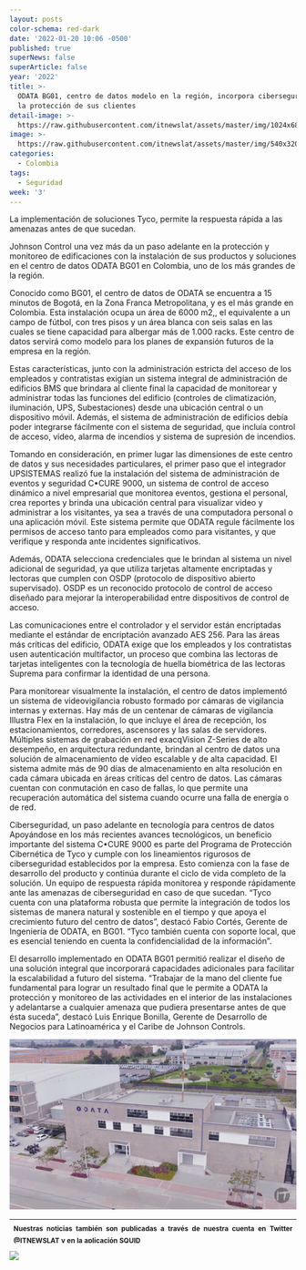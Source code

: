 ```yaml
---
layout: posts
color-schema: red-dark
date: '2022-01-20 10:06 -0500'
published: true
superNews: false
superArticle: false
year: '2022'
title: >-
  ODATA BG01, centro de datos modelo en la región, incorpora ciberseguridad para
  la protección de sus clientes
detail-image: >-
  https://raw.githubusercontent.com/itnewslat/assets/master/img/1024x680/odata-g.jpg
image: >-
  https://raw.githubusercontent.com/itnewslat/assets/master/img/540x320/odata-p.jpg
categories:
  - Colombia
tags:
  - Seguridad
week: '3'
---
```

La implementación de soluciones Tyco, permite la respuesta rápida a las amenazas antes de que sucedan.

Johnson Control una vez más da un paso adelante en la protección y monitoreo de edificaciones con la instalación de sus productos y soluciones en el centro de datos ODATA BG01 en Colombia, uno de los más grandes de la región.

Conocido como BG01, el centro de datos de ODATA se encuentra a 15 minutos de Bogotá, en la Zona Franca Metropolitana, y es el más grande en Colombia. Esta instalación ocupa un área de 6000 m2,, el equivalente a un campo de fútbol, con tres pisos y un área blanca con seis salas en las cuales se tiene capacidad para albergar más de 1.000 racks. Este centro de datos servirá como modelo para los planes de expansión futuros de la empresa en la región. 

Estas características, junto con la administración estricta del acceso de los empleados y contratistas exigían un sistema integral de administración de edificios BMS que brindara al cliente final la capacidad de monitorear y administrar todas las funciones del edificio (controles de climatización, iluminación, UPS, Subestaciones) desde una ubicación central o un dispositivo móvil. Además, el sistema de administración de edificios debía poder integrarse fácilmente con el sistema de seguridad, que incluía control de acceso, video, alarma de incendios y sistema de supresión de incendios.  

Tomando en consideración, en primer lugar las dimensiones de este centro de datos y sus necesidades particulares, el primer paso que el integrador UPSISTEMAS realizó fue la instalación del sistema de administración de eventos y seguridad C•CURE 9000, un sistema de control de acceso dinámico a nivel empresarial que monitorea eventos, gestiona el personal, crea reportes y brinda una ubicación central para visualizar video y administrar a los visitantes, ya sea a través de una computadora personal o una aplicación móvil.  Este sistema permite que ODATA regule fácilmente los permisos de acceso tanto para empleados como para visitantes, y que verifique y responda ante incidentes significativos.

Además, ODATA selecciona credenciales que le brindan al sistema un nivel adicional de seguridad, ya que utiliza tarjetas altamente encriptadas y lectoras que cumplen con OSDP (protocolo de dispositivo abierto supervisado). OSDP es un reconocido protocolo de control de acceso diseñado para mejorar la interoperabilidad entre dispositivos de control de acceso.

Las comunicaciones entre el controlador y el servidor están encriptadas mediante el estándar de encriptación avanzado AES 256. Para las áreas más críticas del edificio, ODATA exige que los empleados y los contratistas usen autenticación multifactor, un proceso que combina las lectoras de tarjetas inteligentes con la tecnología de huella biométrica de las lectoras Suprema para confirmar la identidad de una persona.

Para monitorear visualmente la instalación, el centro de datos implementó un sistema de videovigilancia robusto formado por cámaras de vigilancia internas y externas. Hay más de un centenar de cámaras de vigilancia Illustra Flex en la instalación, lo que incluye el área de recepción, los estacionamientos, corredores, ascensores y las salas de servidores. 
Múltiples sistemas de grabación en red exacqVision Z-Series de alto desempeño, en arquitectura redundante, brindan al centro de datos una solución de almacenamiento de video escalable y de alta capacidad. El sistema admite más de 90 días de almacenamiento en alta resolución en cada cámara ubicada en áreas críticas del centro de datos. Las cámaras cuentan con conmutación en caso de fallas, lo que permite una recuperación automática del sistema cuando ocurre una falla de energía o de red.

Ciberseguridad, un paso adelante en tecnología para centros de datos 
Apoyándose en los más recientes avances tecnológicos, un beneficio importante del sistema C•CURE 9000 es parte del Programa de Protección Cibernética de Tyco y cumple con los lineamientos rigurosos de ciberseguridad establecidos por la empresa. Esto comienza con la fase de desarrollo del producto y continúa durante el ciclo de vida completo de la solución. Un equipo de respuesta rápida monitorea y responde rápidamente ante las amenazas de ciberseguridad en caso de que sucedan.
“Tyco cuenta con una plataforma robusta que permite la integración de todos los sistemas de manera natural y sostenible en el tiempo y que apoya el crecimiento futuro del centro de datos”, destacó Fabio Cortés, Gerente de Ingeniería de ODATA, en BG01. “Tyco también cuenta con soporte local, que es esencial teniendo en cuenta la confidencialidad de la información”.

El desarrollo implementado en ODATA BG01 permitió realizar el diseño de una solución integral que incorporará capacidades adicionales para facilitar la escalabilidad a futuro del sistema. “Trabajar de la mano del cliente fue fundamental para lograr un resultado final que le permite a ODATA la protección y monitoreo de las actividades en el interior de las instalaciones y adelantarse a cualquier amenaza que pudiera presentarse antes de que ésta suceda”, destacó Luis Enrique Bonilla, Gerente de Desarrollo de Negocios para Latinoamérica y el Caribe de Johnson Controls. 

![](https://raw.githubusercontent.com/itnewslat/assets/master/img/540x320/odata-p.jpg)

<table style="height: 42px;" width="569">
<tbody>
<tr>
<td style="text-align: justify;"><sub><strong>Nuestras noticias también son publicadas a través de nuestra cuenta en Twitter <a href="https://twitter.com/itnewslat?lang=es">@ITNEWSLAT</a> y en la aplicación <a href="https://squidapp.co/en/">SQUID</a></strong></sub></td>
</tr>
</tbody>
</table>

<img src="https://tracker.metricool.com/c3po.jpg?hash=56f88a41e39ab42c063cc51676587a04"/>